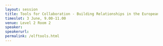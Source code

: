 ```yaml
---
layout: session
title: Tools for Collaboration - Building Relationships in the European Union and Australia
timeslot: 3 June, 9.00-11.00
venue: Level 2 Room 2
speaker:
speakerurl: 
permalink: /elftools.html
---
```




